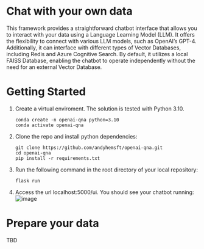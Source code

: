 # Chat with your own data

This framework provides a straightforward chatbot interface that allows you to interact with your data using a Language Learning Model (LLM). It offers the flexibility to connect with various LLM models, such as OpenAI’s GPT-4. Additionally, it can interface with different types of Vector Databases, including Redis and Azure Cognitive Search. By default, it utilizes a local FAISS Database, enabling the chatbot to operate independently without the need for an external Vector Database.

# Getting Started

1. Create a virtual enviroment. The solution is tested with Python 3.10.
    ```
    conda create -n openai-qna python=3.10
    conda activate openai-qna
    ```

2. Clone the repo and install python dependencies:
    ```
    git clone https://github.com/andyhemsft/openai-qna.git
    cd openai-qna
    pip install -r requirements.txt
    ```

3. Run the following command in the root directory of your local repository:
   ```
   flask run
   ```

4. Access the url localhost:5000/ui. You should see your chatbot running:
   ![image](https://github.com/andyhemsft/openai-qna/assets/64599697/05d3858c-5dc4-4c92-bc60-447fc2cb1d6a)

# Prepare your data

TBD
